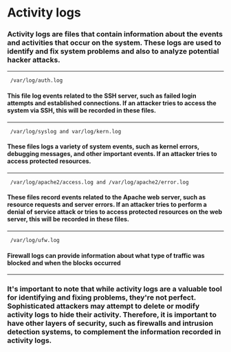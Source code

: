 # Activity logs

### Activity logs are files that contain information about the events and activities that occur on the system. These logs are used to identify and fix system problems and also to analyze potential hacker attacks.

---

     /var/log/auth.log

#### This file log events related to the SSH server, such as failed login attempts and established connections. If an attacker tries to access the system via SSH, this will be recorded in these files.

---

     /var/log/syslog and var/log/kern.log

#### These files logs a variety of system events, such as kernel errors, debugging messages, and other important events. If an attacker tries to access protected resources. 

---

     /var/log/apache2/access.log and /var/log/apache2/error.log

#### These files record events related to the Apache web server, such as resource requests and server errors. If an attacker tries to perform a denial of service attack or tries to access protected resources on the web server, this will be recorded in these files.

---

     /var/log/ufw.log
     
#### Firewall logs can provide information about what type of traffic was blocked and when the blocks occurred

---

### It's important to note that while activity logs are a valuable tool for identifying and fixing problems, they're not perfect. Sophisticated attackers may attempt to delete or modify activity logs to hide their activity. Therefore, it is important to have other layers of security, such as firewalls and intrusion detection systems, to complement the information recorded in activity logs.
